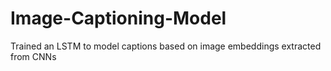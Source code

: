 # Image-Captioning-Model
Trained an LSTM to model captions based on image embeddings extracted from CNNs
